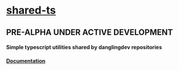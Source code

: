 # [shared-ts](https://github.com/jaunt/shared-ts)

## PRE-ALPHA UNDER ACTIVE DEVELOPMENT

#### Simple typescript utilities shared by danglingdev repositories

#### [Documentation](https://jaunt.github.io/shared-ts/docs/index.html)
